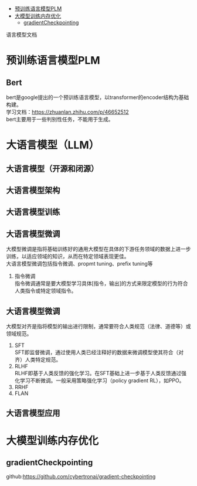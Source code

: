 - [预训练语言模型PLM](#预训练语言模型PLM)  
- [大模型训练内存优化](#大模型训练内存优化)
    - [gradientCheckpointing](#gradientCheckpointing)  

语言模型文档
# 预训练语言模型PLM
## Bert
bert是google提出的一个预训练语言模型，以transformer的encoder结构为基础构建。  
学习文档：https://zhuanlan.zhihu.com/p/46652512   
bert主要用于一些判别性任务，不能用于生成。  
# 大语言模型（LLM）
## 大语言模型（开源和闭源） 
## 大语言模型架构
## 大语言模型训练
## 大语言模型微调
大模型微调是指将基础训练好的通用大模型在具体的下游任务领域的数据上进一步训练，以适应领域的知识，从而在特定领域表现更佳。  
大语言模型微调包括指令微调、propmt tuning、prefix tuning等  
1. 指令微调  
    指令微调通常是要大模型学习具体[指令，输出]的方式来限定模型的行为符合人类指令或特定领域指令。  
## 大语言模型微调
大模型对齐是指将模型的输出进行限制，通常要符合人类规范（法律、道德等）或领域规范。  
1. SFT  
   SFT即监督微调，通过使用人类已经注释好的数据来微调模型使其符合（对齐）人类特定规范。  
2. RLHF  
   RLHF即基于人类反馈的强化学习。在SFT基础上进一步基于人类反馈通过强化学习不断微调。一般采用策略强化学习（policy gradient RL），如PPO。  
3. RRHF  
4. FLAN  
## 大语言模型应用

# 大模型训练内存优化
## gradientCheckpointing
github:https://github.com/cybertronai/gradient-checkpointing  
